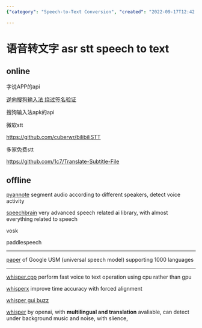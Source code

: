 ```yaml
---
{"category": "Speech-to-Text Conversion", "created": "2022-09-17T12:42:12.000Z", "date": "2022-09-17 12:42:12", "description": "This article explores the different methods and tools available for speech-to-text conversion, including online and offline options such as APIs, open-source libraries, and software implementations. These solutions support multiple languages and translation capabilities.", "modified": "2023-04-04T06:24:33.362Z", "tags": ["speech-to-text", "conversion methods", "online tools", "offline solutions", "APIs", "open-source libraries", "multiple languages"], "title": "语音转文字 Stt Speech To Text"}

---
```


# 语音转文字 asr stt speech to text

## online

字说APP的api

[逆向搜狗输入法 绕过签名验证](https://www.cnblogs.com/lxh2cwl/p/14842527.html)

搜狗输入法apk的api

微软stt

https://github.com/cuberwr/bilibiliSTT

多家免费stt

https://github.com/1c7/Translate-Subtitle-File

## offline

[pyannote](https://huggingface.co/pyannote/segmentation) segment audio according to different speakers, detect voice activity

[speechbrain](https://speechbrain.github.io/) very advanced speech related ai library, with almost everything related to speech

vosk

paddlespeech

----

[paper](https://arxiv.org/pdf/2303.01037) of Google USM (universal speech model) supporting 1000 languages

----

[whisper.cpp](https://github.com/ggerganov/whisper.cpp) perform fast voice to text operation using cpu rather than gpu

[whisperx](https://github.com/m-bain/whisperX) improve time accuracy with forced alignment

[whisper gui buzz](https://github.com/chidiwilliams/buzz)

[whisper](https://github.com/openai/whisper) by openai, with **multilingual and translation** avaliable, can detect under background music and noise, with slience,
